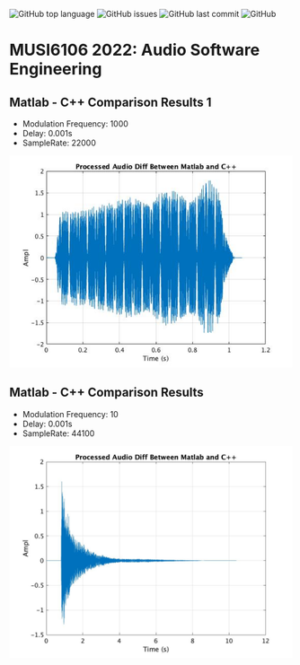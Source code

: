 ![GitHub top language](https://img.shields.io/github/languages/top/alexanderlerch/2022-MUSI6106)
![GitHub issues](https://img.shields.io/github/issues-raw/alexanderlerch/2022-MUSI6106)
![GitHub last commit](https://img.shields.io/github/last-commit/alexanderlerch/2022-MUSI6106)
![GitHub](https://img.shields.io/github/license/alexanderlerch/2022-MUSI6106)

# MUSI6106 2022: Audio Software Engineering

## Matlab - C++ Comparison Results 1
+ Modulation Frequency: 1000
+ Delay: 0.001s
+ SampleRate: 22000

![alt text](https://github.com/talker93/2022-MUSI6106/blob/as2_vibrato/matlab/vibrato.jpg?raw=true)

## Matlab - C++ Comparison Results
+ Modulation Frequency: 10
+ Delay: 0.001s
+ SampleRate: 44100

![alt text](https://github.com/talker93/2022-MUSI6106/blob/as2_vibrato/matlab/vibrato2.jpg?raw=true)
